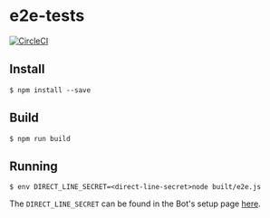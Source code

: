# e2e-tests

[![CircleCI](https://circleci.com/gh/aiden/bot-e2e.svg?style=svg&circle-token=b945b5b109d685a84d3b1d7794c8fd0b2a4f2e0a)](https://circleci.com/gh/aiden/bot-e2e)

## Install

```
$ npm install --save
```

## Build

```
$ npm run build
```

## Running

```
$ env DIRECT_LINE_SECRET=<direct-line-secret>node built/e2e.js
```

The `DIRECT_LINE_SECRET` can be found in the Bot's setup page [here](https://dev.botframework.com/bots).
